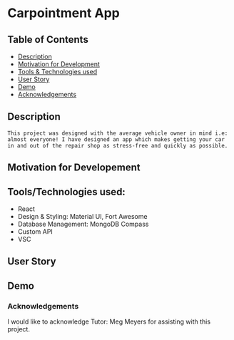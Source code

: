 # Carpointment App

## Table of Contents

- [Description](#description)
- [Motivation for Development](#motivation)
- [Tools & Technologies used](#toolstechnologies-used)
- [User Story](#user)
- [Demo](#demo)
- [Acknowledgements](#acknowledgements)

## Description

```This project was designed with the average vehicle owner in mind i.e: almost everyone! I have designed an app which makes getting your car in and out of the repair shop as stress-free and quickly as possible.```

## Motivation for Developement

## Tools/Technologies used:

- React
- Design & Styling: Material UI, Fort Awesome
- Database Management: MongoDB Compass
- Custom API
- VSC

## User Story

## Demo

[]()


### Acknowledgements

I would like to acknowledge Tutor: Meg Meyers for assisting with this project.